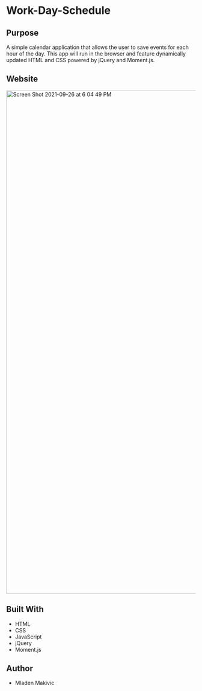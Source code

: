 # Work-Day-Schedule

## Purpose

A simple calendar application that allows the user to save events for each hour of the day. This app will run in the browser and feature dynamically updated HTML and CSS powered by jQuery and Moment.js.

## Website

<img width="1334" alt="Screen Shot 2021-09-26 at 6 04 49 PM" src="https://user-images.githubusercontent.com/89114955/134826096-13458e43-9218-4c7b-bf1b-78ee664ec88a.png">

## Built With

* HTML
* CSS
* JavaScript
* jQuery
* Moment.js

## Author
* Mladen Makivic 
